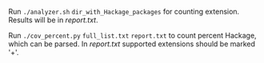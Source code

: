 Run ```./analyzer.sh``` ```dir_with_Hackage_packages``` for counting extension. Results will be in *report.txt*.

Run ```./cov_percent.py``` ```full_list.txt``` ```report.txt``` to count percent Hackage, which can be parsed. In *report.txt* supported extensions should be marked '+'. 
